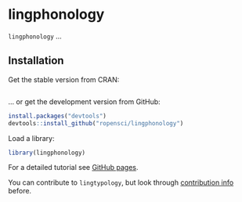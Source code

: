 # lingphonology

`lingphonology` ...

## Installation

Get the stable version from CRAN:
```R
```
… or get the development version from GitHub:
```R
install.packages("devtools")
devtools::install_github("ropensci/lingphonology")
```

Load a library:
```R
library(lingphonology)
```

For a detailed tutorial see [GitHub pages](https://ropensci.github.io/lingtypology/).

You can contribute to `lingtypology`, but look through [contribution info](https://github.com/agricolamz/lingphonology/blob/master/CONTRIBUTING.md) before.
